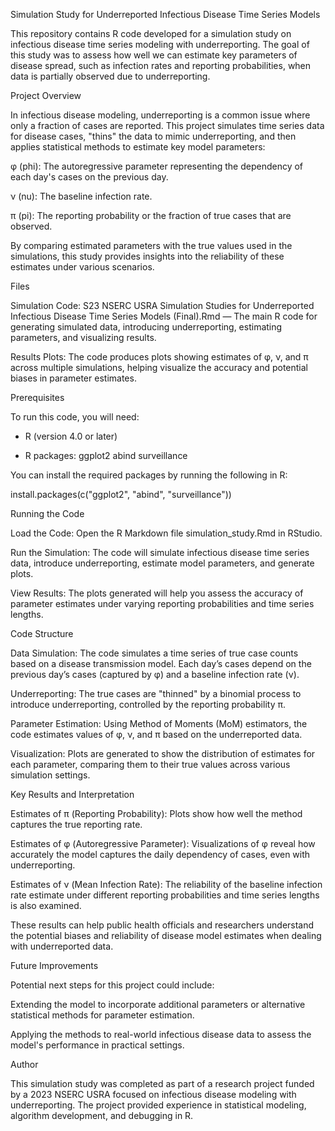 Simulation Study for Underreported Infectious Disease Time Series Models

This repository contains R code developed for a simulation study on infectious disease time series modeling with underreporting. The goal of this study was to assess how well we can estimate key parameters of disease spread, such as infection rates and reporting probabilities, when data is partially observed due to underreporting.


Project Overview

In infectious disease modeling, underreporting is a common issue where only a fraction of cases are reported. This project simulates time series data for disease cases, "thins" the data to mimic underreporting, and then applies statistical methods to estimate key model parameters:

φ (phi): The autoregressive parameter representing the dependency of each day's cases on the previous day.

ν (nu): The baseline infection rate.

π (pi): The reporting probability or the fraction of true cases that are observed.

By comparing estimated parameters with the true values used in the simulations, this study provides insights into the reliability of these estimates under various scenarios.


Files

Simulation Code: S23 NSERC USRA Simulation Studies for Underreported Infectious Disease Time Series Models (Final).Rmd — The main R code for generating simulated data, introducing underreporting, estimating parameters, and visualizing results.

Results Plots: The code produces plots showing estimates of φ, ν, and π across multiple simulations, helping visualize the accuracy and potential biases in parameter estimates.


Prerequisites

To run this code, you will need:

- R (version 4.0 or later)

- R packages:
ggplot2
abind
surveillance

You can install the required packages by running the following in R:

install.packages(c("ggplot2", "abind", "surveillance"))


Running the Code

Load the Code: Open the R Markdown file simulation_study.Rmd in RStudio.

Run the Simulation: The code will simulate infectious disease time series data, introduce underreporting, estimate model parameters, and generate plots.

View Results: The plots generated will help you assess the accuracy of parameter estimates under varying reporting probabilities and time series lengths.


Code Structure

Data Simulation: The code simulates a time series of true case counts based on a disease transmission model. Each day’s cases depend on the previous day’s cases (captured by φ) and a baseline infection rate (ν).

Underreporting: The true cases are "thinned" by a binomial process to introduce underreporting, controlled by the reporting probability π.

Parameter Estimation: Using Method of Moments (MoM) estimators, the code estimates values of φ, ν, and π based on the underreported data.

Visualization: Plots are generated to show the distribution of estimates for each parameter, comparing them to their true values across various simulation settings.


Key Results and Interpretation

Estimates of π (Reporting Probability): Plots show how well the method captures the true reporting rate.

Estimates of φ (Autoregressive Parameter): Visualizations of φ reveal how accurately the model captures the daily dependency of cases, even with underreporting.

Estimates of ν (Mean Infection Rate): The reliability of the baseline infection rate estimate under different reporting probabilities and time series lengths is also examined.

These results can help public health officials and researchers understand the potential biases and reliability of disease model estimates when dealing with underreported data.


Future Improvements

Potential next steps for this project could include:

Extending the model to incorporate additional parameters or alternative statistical methods for parameter estimation.

Applying the methods to real-world infectious disease data to assess the model's performance in practical settings.


Author

This simulation study was completed as part of a research project funded by a 2023 NSERC USRA focused on infectious disease modeling with underreporting. The project provided experience in statistical modeling, algorithm development, and debugging in R.
